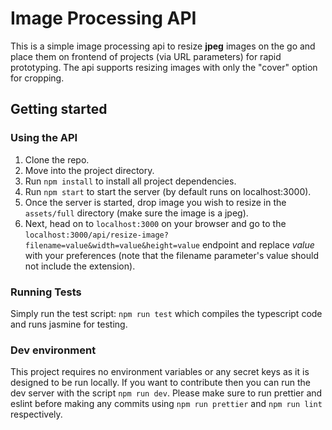 # Image Processing API

This is a simple image processing api to resize **jpeg** images on the go and place them on frontend of projects (via URL parameters) for rapid prototyping. 
The api supports resizing images with only the "cover" option for cropping.

## Getting started

### Using the API

1. Clone the repo.
2. Move into the project directory.
3. Run `npm install` to install all project dependencies.
4. Run `npm start` to start the server (by default runs on localhost:3000).
5. Once the server is started, drop image you wish to resize in the `assets/full` directory (make sure the image is a jpeg).
6. Next, head on to `localhost:3000` on your browser and go to the `localhost:3000/api/resize-image?filename=value&width=value&height=value` endpoint and
replace *value* with your preferences (note that the filename parameter's value should not include the extension). 

### Running Tests

Simply run the test script: `npm run test` which compiles the typescript code and runs jasmine for testing.

### Dev environment

This project requires no environment variables or any secret keys as it is designed to be run locally. If you want to contribute
then you can run the dev server with the script `npm run dev`. Please make sure to run prettier and eslint before making any
commits using `npm run prettier` and `npm run lint` respectively.





